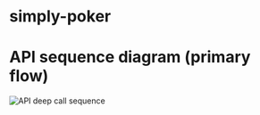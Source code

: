 # simply-poker

# API sequence diagram (primary flow)
![API deep call sequence](http://www.plantuml.com/plantuml/proxy?src=https://raw.githubusercontent.com/valb3r/simply-poker/master/docs/primary_flow.txt&fmt=png&vvv=1)

